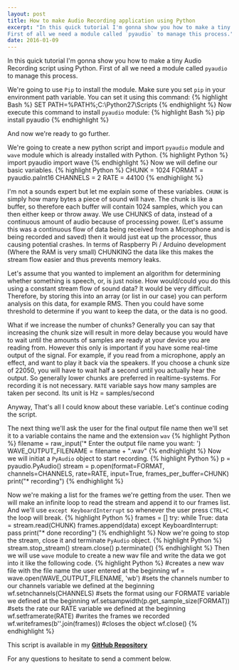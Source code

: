 ```yaml
---
layout: post
title: How to make Audio Recording application using Python
excerpt: "In this quick tutorial I'm gonna show you how to make a tiny Audio Recording script using Python.
First of all we need a module called `pyaudio` to manage this process."
date: 2016-01-09
---
```

In this quick tutorial I'm gonna show you how to make a tiny Audio Recording script using Python.
First of all we need a module called `pyaudio` to manage this process.

We're going to use `Pip` to install the module. Make sure you set `pip` in your environment path variable.
You can set it using this command:
{% highlight Bash %}
SET PATH=%PATH%;C:\Python27\Scripts
{% endhighlight %}
Now execute this command to install `pyaudio` module:
{% highlight Bash %}
pip install pyaudio
{% endhighlight %}

And now we're ready to go further.

We're going to create a new python script and import `pyaudio` module and `wave` module which is
already installed with Python.
{% highlight Python %}
import pyaudio
import wave
{% endhighlight %}
Now we will define our basic variables.
{% highlight Python %}
CHUNK = 1024
FORMAT = pyaudio.paInt16
CHANNELS = 2
RATE = 44100
{% endhighlight %}

I'm not a sounds expert but let me explain some of these variables.
`CHUNK` is simply how many bytes a piece of sound will have. The chunk is like a buffer, so therefore each buffer will contain 1024 samples, which you can then either keep or throw away. We use CHUNKS of data, instead of a continuous amount of audio because of processing power. (Let's assume this was a continuous flow of data being received from a Microphone and is being recorded and saved) then it would just eat up the processor, thus causing potential crashes. In terms of Raspberry Pi / Arduino development (Where the RAM is very small) CHUNKING the data like this makes the stream flow easier and thus prevents memory leaks.

Let's assume that you wanted to implement an algorithm for determining whether something is speech, or, is just noise. How would/could you do this using a constant stream flow of sound data? It would be very difficult. Therefore, by storing this into an array (or list in our case) you can perform analysis on this data, for example RMS. Then you could have some threshold to determine if you want to keep the data, or the data is no good.

What if we increase the number of chunks? Generally you can say that increasing the chunk size will result in more delay because you would have to wait until the amounts of samples are ready at your device you are reading from. However this only is important if you have some real-time output of the signal. For example, if you read from a microphone, apply an effect, and want to play it back via the speakers. If you choose a chunk size of 22050, you will have to wait half a second until you actually hear the output. So generally lower chunks are preferred in realtime-systems. For recording it is not necessary.
`RATE` variable says how many samples are taken per second. Its unit is Hz = samples/second


Anyway, That's all I could know about these variable. Let's continue coding the script.

The next thing we'll ask the user for the final output file name then we'll set it to a variable
contains the name and the extension `wav`
{% highlight Python %}
filename = raw_input('* Enter the output file name you want: ')
WAVE_OUTPUT_FILENAME = filename + ".wav"
{% endhighlight %}
Now we will initiat a `PyAudio` object to start recording.
{% highlight Python %}
p = pyaudio.PyAudio()
stream = p.open(format=FORMAT,
                channels=CHANNELS,
                rate=RATE,
                input=True,
                frames_per_buffer=CHUNK)
print("* recording")
{% endhighlight %}

Now we're making a list for the frames we're getting from the user. Then we will make an infinite loop to read the stream and append it to our frames list.
And we'll use `except KeyboardInterrupt` so whenever the user press `CTRL+C` the loop will break.
{% highlight Python %}
frames = []
try:
    while True:
        data = stream.read(CHUNK)
        frames.append(data)
except KeyboardInterrupt:
    pass
print("* done recording")
{% endhighlight %}
Now we're going to stop the stream, close it and terminate `PyAudio` object.
{% highlight Python %}
stream.stop_stream()
stream.close()
p.terminate()
{% endhighlight %}
Then we will use `wave` module to create a new wav file and write the data we got into it like the following code.
{% highlight Python %}
#creates a new wav file with the file name the user entered at the beginning
wf = wave.open(WAVE_OUTPUT_FILENAME, 'wb')
#sets the channels number to our channels variable we defined at the beginning
wf.setnchannels(CHANNELS)
#sets the format using our FORMATE variable we defined at the beginning
wf.setsampwidth(p.get_sample_size(FORMAT))
#sets the rate our RATE variable we defined at the beginning
wf.setframerate(RATE)
#writes the frames we recorded
wf.writeframes(b''.join(frames))
#closes the object
wf.close()
{% endhighlight %}

This script is available in my [__GitHub Repository__](https://github.com/lilessam/PyRecorder)

For any questions to hesitate to send a comment below.
